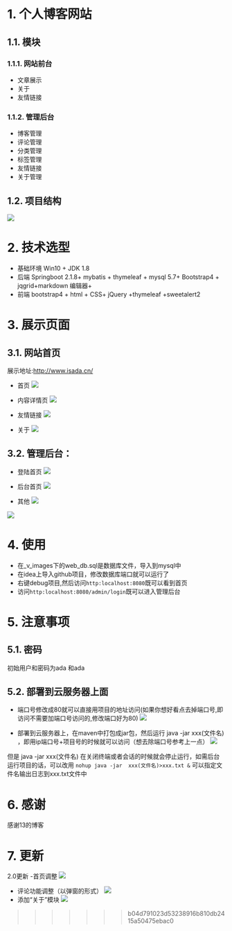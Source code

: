 # 1. 个人博客网站
## 1.1. 模块
### 1.1.1. 网站前台
- 文章展示
- 关于
- 友情链接
### 1.1.2. 管理后台
-   博客管理
-   评论管理
-   分类管理
 -  标签管理
 -  友情链接
 -  关于管理
## 1.2. 项目结构
![](_v_images/_1569657859_3811.png)
# 2. 技术选型
- 基础环境
Win10 + JDK 1.8 
- 后端
Springboot 2.1.8+ mybatis + thymeleaf + mysql 5.7+ Bootstrap4 + jqgrid+markdown 编辑器+
- 前端
bootstrap4 + html + CSS+ jQuery +thymeleaf +sweetalert2

# 3. 展示页面
## 3.1. 网站首页
展示地址:http://www.isada.cn/
- 首页
![](_v_images/_1566996242_3290.png)

- 内容详情页
![](_v_images/_1564300189_30622.png)

- 友情链接
![](_v_images/_1564300911_17471.png)


- 关于
![](_v_images/_1564300935_3748.png)


## 3.2. 管理后台：
- 登陆首页
![](_v_images/_1564301236_4681.png)

- 后台首页
![](_v_images/_1564301283_17358.png)

- 其他
![](_v_images/_1564302190_11810.png)

![](_v_images/_1564302391_29948.png)
# 4. 使用
- 在_v_images下的web_db.sql是数据库文件，导入到mysql中
- 在idea上导入github项目，修改数据库端口就可以运行了
- 右键debug项目,然后访问`http:localhost:8080`既可以看到首页
- 访问`http:localhost:8080/admin/login`既可以进入管理后台
# 5. 注意事项
## 5.1. 密码
初始用户和密码为ada 和ada
## 5.2. 部署到云服务器上面
- 端口号修改成80就可以直接用项目的地址访问(如果你想好看点去掉端口号,即访问不需要加端口号访问的,修改端口好为80)
![](_v_images/_1564303517_11860.png)

-  部署到云服务器上，在maven中打包成jar包，然后运行 java -jar xxx(文件名) ，即用ip端口号+项目号的时候就可以访问（想去除端口号参考上一点）
![](_v_images/_1564302859_107.png)

但是  java -jar xxx(文件名)  在关闭终端或者会话的时候就会停止运行，如需后台运行项目的话，可以改用
`nohup java -jar  xxx(文件名)>xxx.txt &`
可以指定文件名输出日志到xxx.txt文件中
# 6. 感谢
感谢13的博客
# 7. 更新
2.0更新
-首页调整
![](_v_images/_1566996219_18389.png)

- 评论功能调整（以弹窗的形式）
![](_v_images/_1566996304_27088.png)
- 添加“关于”模块
![](_v_images/_1566996425_16270.png)
>>>>>>> b04d791023d53238916b810db2415a50475ebac0
